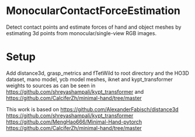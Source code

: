 # MonocularContactForceEstimation
Detect contact points and estimate forces of hand and object meshes by estimating 3d points from monocular/single-view RGB images.

# Setup
Add distance3d, grasp_metrics and fTetWild to root directory and the HO3D dataset, mano model, ycb model meshes, iknet and kypt_transformer weights to sources as can be seen in https://github.com/shreyashampali/kypt_transformer and https://github.com/CalciferZh/minimal-hand/tree/master

This work is based on 
https://github.com/AlexanderFabisch/distance3d
https://github.com/shreyashampali/kypt_transformer 
https://github.com/MengHao666/Minimal-Hand-pytorch
https://github.com/CalciferZh/minimal-hand/tree/master
